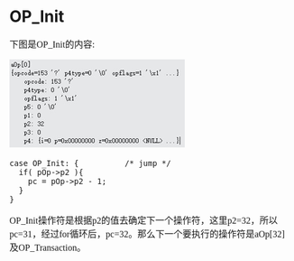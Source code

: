 # OP_Init
<font face="微软雅黑" size="3px">

下图是OP_Init的内容:

![](4-5-1.jpg)

```
case OP_Init: {          /* jump */
  if( pOp->p2 ){
    pc = pOp->p2 - 1;
  }
}
```
OP_Init操作符是根据p2的值去确定下一个操作符，这里p2=32，所以pc=31，经过for循环后，pc=32。那么下一个要执行的操作符是aOp[32]及OP_Transaction。
